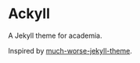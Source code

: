 # Ackyll

A Jekyll theme for academia.

Inspired by [much-worse-jekyll-theme](http://github.com/gchauras/much-worse-jekyll-theme).
